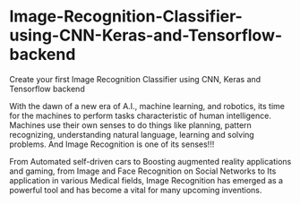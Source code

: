# Image-Recognition-Classifier-using-CNN-Keras-and-Tensorflow-backend
Create your first Image Recognition Classifier using CNN, Keras and Tensorflow backend

With the dawn of a new era of A.I., machine learning, and robotics, its time for the machines to perform tasks characteristic of human intelligence. Machines use their own senses to do things like planning, pattern recognizing, understanding natural language, learning and solving problems. And Image Recognition is one of its senses!!!

From Automated self-driven cars to Boosting augmented reality applications and gaming, from Image and Face Recognition on Social Networks to Its application in various Medical fields, Image Recognition has emerged as a powerful tool and has become a vital for many upcoming inventions.
